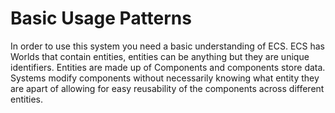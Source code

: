 # Basic Usage Patterns

In order to use this system you need a basic understanding of ECS. ECS has Worlds that contain entities, entities can be anything but they are unique identifiers. Entities are made up of Components and components store data. Systems modify components without necessarily knowing what entity they are apart of allowing for easy reusability of the components across different entities.
